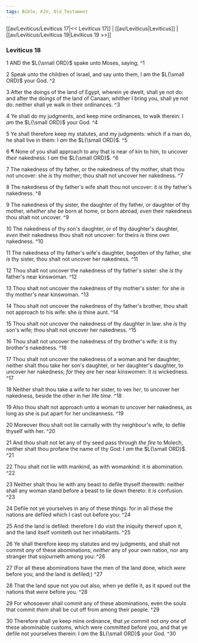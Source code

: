 ```yaml
---
tags: Bible, KJV, Old_Testament
---
```


[[av/Leviticus/Leviticus 17|<< Leviticus 17]] | [[av/Leviticus|Leviticus]] | [[av/Leviticus/Leviticus 19|Leviticus 19 >>]]

### Leviticus 18

1 AND the $L{\small ORD}$ spake unto Moses, saying, ^1

2 Speak unto the children of Israel, and say unto them, I am the $L{\small ORD}$ your God. ^2

3 After the doings of the land of Egypt, wherein ye dwelt, shall ye not do: and after the doings of the land of Canaan, whither I bring you, shall ye not do: neither shall ye walk in their ordinances. ^3

4 Ye shall do my judgments, and keep mine ordinances, to walk therein: I _am_ the $L{\small ORD}$ your God. ^4

5 Ye shall therefore keep my statutes, and my judgments: which if a man do, he shall live in them: I _am_ the $L{\small ORD}$. ^5

6 ¶ None of you shall approach to any that is near of kin to him, to uncover _their_ nakedness: I _am_ the $L{\small ORD}$. ^6

7 The nakedness of thy father, or the nakedness of thy mother, shalt thou not uncover: she _is_ thy mother; thou shalt not uncover her nakedness. ^7

8 The nakedness of thy father's wife shalt thou not uncover: it _is_ thy father's nakedness. ^8

9 The nakedness of thy sister, the daughter of thy father, or daughter of thy mother, _whether_ _she_ _be_ born at home, or born abroad, _even_ their nakedness thou shalt not uncover. ^9

10 The nakedness of thy son's daughter, or of thy daughter's daughter, _even_ their nakedness thou shalt not uncover: for theirs _is_ thine own nakedness. ^10

11 The nakedness of thy father's wife's daughter, begotten of thy father, she _is_ thy sister, thou shalt not uncover her nakedness. ^11

12 Thou shalt not uncover the nakedness of thy father's sister: she _is_ thy father's near kinswoman. ^12

13 Thou shalt not uncover the nakedness of thy mother's sister: for she _is_ thy mother's near kinswoman. ^13

14 Thou shalt not uncover the nakedness of thy father's brother, thou shalt not approach to his wife: she _is_ thine aunt. ^14

15 Thou shalt not uncover the nakedness of thy daughter in law: she _is_ thy son's wife; thou shalt not uncover her nakedness. ^15

16 Thou shalt not uncover the nakedness of thy brother's wife: it _is_ thy brother's nakedness. ^16

17 Thou shalt not uncover the nakedness of a woman and her daughter, neither shalt thou take her son's daughter, or her daughter's daughter, to uncover her nakedness; _for_ they _are_ her near kinswomen: it _is_ wickedness. ^17

18 Neither shalt thou take a wife to her sister, to vex _her_, to uncover her nakedness, beside the other in her life _time_. ^18

19 Also thou shalt not approach unto a woman to uncover her nakedness, as long as she is put apart for her uncleanness. ^19

20 Moreover thou shalt not lie carnally with thy neighbour's wife, to defile thyself with her. ^20

21 And thou shalt not let any of thy seed pass through _the_ _fire_ to Molech, neither shalt thou profane the name of thy God: I _am_ the $L{\small ORD}$. ^21

22 Thou shalt not lie with mankind, as with womankind: it _is_ abomination. ^22

23 Neither shalt thou lie with any beast to defile thyself therewith: neither shall any woman stand before a beast to lie down thereto: it _is_ confusion. ^23

24 Defile not ye yourselves in any of these things: for in all these the nations are defiled which I cast out before you: ^24

25 And the land is defiled: therefore I do visit the iniquity thereof upon it, and the land itself vomiteth out her inhabitants. ^25

26 Ye shall therefore keep my statutes and my judgments, and shall not commit _any_ of these abominations; _neither_ any of your own nation, nor any stranger that sojourneth among you: ^26

27 (For all these abominations have the men of the land done, which _were_ before you, and the land is defiled;) ^27

28 That the land spue not you out also, when ye defile it, as it spued out the nations that _were_ before you. ^28

29 For whosoever shall commit any of these abominations, even the souls that commit _them_ shall be cut off from among their people. ^29

30 Therefore shall ye keep mine ordinance, that _ye_ commit not _any_ _one_ of these abominable customs, which were committed before you, and that ye defile not yourselves therein: I _am_ the $L{\small ORD}$ your God. ^30
